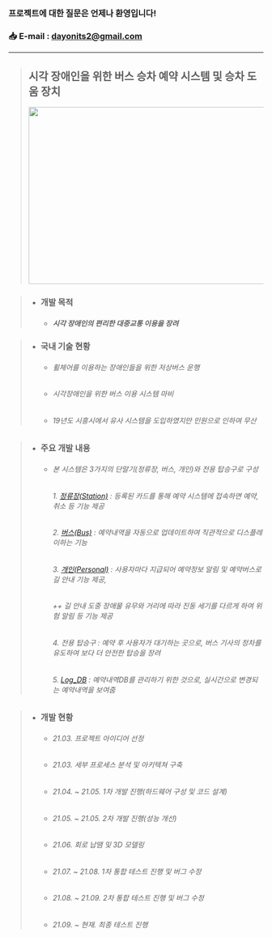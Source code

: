 </br>  

### __프로젝트에 대한 질문은 언제나 환영입니다!__  
### __📥 E-mail : <dayonits2@gmail.com>__   

***  


> ## 시각 장애인을 위한 버스 승차 예약 시스템 및 승차 도움 장치
>	<img src="https://user-images.githubusercontent.com/68980204/134467244-b978a0eb-2bc1-4204-aafc-60894c4bea83.PNG"  width="500" height="350">  

>	- ### 개발 목적
>		+ ##### 시각 장애인의 편리한 대중교통 이용을 장려  

>	- ### 국내 기술 현황
>		+ ###### 휠체어를 이용하는 장애인들을 위한 저상버스 운행
>		+ ###### 시각장애인을 위한 버스 이용 시스템 마비
>		+ ###### 19년도 시흥시에서 유사 시스템을 도입하였지만 민원으로 인하여 무산  

>	- ### 주요 개발 내용
>		+ ###### 본 시스템은 3가지의 단말기(정류장, 버스, 개인)와 전용 탑승구로 구성
>			###### 1. [정류장(Station)](https://github.com/dayoni/2021_LightWay/tree/master/Station_device) : 등록된 카드를 통해 예약 시스템에 접속하면 예약, 취소 등 기능 제공
>			###### 2. [버스(Bus)](https://github.com/dayoni/2021_LightWay/tree/master/Bus_device) : 예약내역을 자동으로 업데이트하여 직관적으로 디스플레이하는 기능
>			###### 3. [개인(Personal)](https://github.com/dayoni/2021_LightWay/tree/master/Personal_device) : 사용자마다 지급되어 예약정보 알림 및 예약버스로 길 안내 기능 제공,  
>			###### ++ 길 안내 도중 장애물 유무와 거리에 따라 진동 세기를 다르게 하여 위험 알림 등 기능 제공
>			###### 4. 전용 탑승구 : 예약 후 사용자가 대기하는 곳으로, 버스 기사의 정차를 유도하여 보다 더 안전한 탑승을 장려  
>			###### 5. [Log_DB](https://github.com/dayoni/2021_LightWay/tree/master/Log_DB) : 예약내역DB를 관리하기 위한 것으로, 실시간으로 변경되는 예약내역을 보여줌

>	- ### 개발 현황
>		+ ###### 21.03. 프로젝트 아이디어 선정
>		+ ###### 21.03. 세부 프로세스 분석 및 아키텍쳐 구축
>		+ ###### 21.04. ~ 21.05. 1차 개발 진행(하드웨어 구성 및 코드 설계)
>		+ ###### 21.05. ~ 21.05. 2차 개발 진행(성능 개선)
>		+ ###### 21.06. 회로 납땜 및 3D 모델링
>		+ ###### 21.07. ~ 21.08. 1차 통합 테스트 진행 및 버그 수정
>		+ ###### 21.08. ~ 21.09. 2차 통합 테스트 진행 및 버그 수정
>		+ ###### 21.09. ~ 현재. 최종 테스트 진행  
